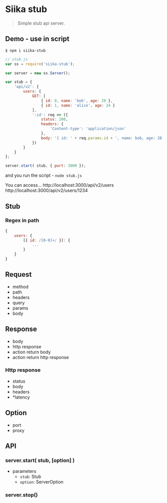 Siika stub
====

> Simple stub api server.

Demo - use in script
----

```
$ npm i siika-stub
```

```js
// stub.js
var ss = require('siika-stub');

var server = new ss.Server();

var stub = {
    'api/v2': {
        users: {
            GET: [
                { id: 0, name: 'bob', age: 20 },
                { id: 1, name: 'alice', age: 24 }
            ],
            ':id': req => ({
                status: 200,
                headers: {
                    'Content-type': 'application/json'
                },
                body: '{ id: ' + req.params.id + ', name: bob, age: 20 }'
            })
        }
    }
};

server.start( stub, { port: 3000 });
```

and you run the script - `node stub.js`

You can access...
http://localhost:3000/api/v2/users
http://localhost:3000/api/v2/users/1234

Stub
----

### Regex in path
```js
{
    users: {
        [{ id: /[0-9]+/ }]: {
            ...
        }
    }
}
```

Request
----

- method
- path
- headers
- query
- params
- body

Response
----

- body
- http response
- action return body
- action return http response

### Http response

- status
- body
- headers
- *latency

Option
----

- port
- proxy

API
----

### server.start( stub, [option] )

- parameters
  - `stub`: Stub
  - `option`: ServerOption

### server.stop()
